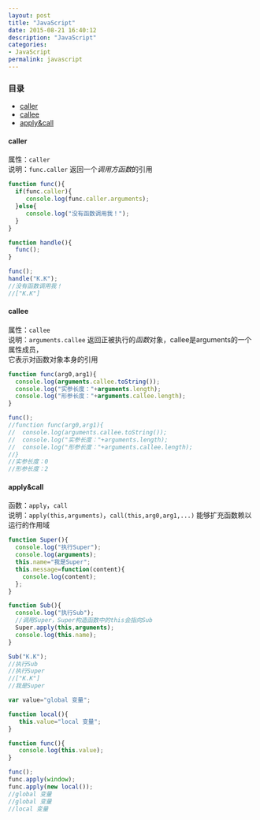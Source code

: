 ```yaml
---
layout: post
title: "JavaScript"
date: 2015-08-21 16:40:12
description: "JavaScript"
categories:
- JavaScript
permalink: javascript
---
```


### 目录
* [caller](#caller)
* [callee](#callee)
* [apply&call](#applycall)

#### caller
属性：`caller`  
说明：`func.caller` 返回一个*调用方函数*的引用

```JavaScript
function func(){
  if(func.caller){
     console.log(func.caller.arguments);
  }else{
     console.log("没有函数调用我！");
  }
}

function handle(){
  func();
}

func();
handle("K.K");
//没有函数调用我！
//["K.K"]
```
#### callee
属性：`callee`  
说明：`arguments.callee` 返回正被执行的*函数*对象，callee是arguments的一个属性成员，  
它表示对函数对象本身的引用

```JavaScript
function func(arg0,arg1){
  console.log(arguments.callee.toString());
  console.log("实参长度："+arguments.length);
  console.log("形参长度："+arguments.callee.length);
}

func();
//function func(arg0,arg1){
//  console.log(arguments.callee.toString());
//  console.log("实参长度："+arguments.length);
//  console.log("形参长度："+arguments.callee.length);
//}
//实参长度：0
//形参长度：2
```
#### apply&call
函数：`apply`，`call`  
说明：`apply(this,arguments)`，`call(this,arg0,arg1,...)` 能够扩充函数赖以运行的作用域

```JavaScript
function Super(){
  console.log("执行Super");
  console.log(arguments);
  this.name="我是Super";
  this.message=function(content){
    console.log(content);
  };
}

function Sub(){
  console.log("执行Sub");
  //调用Super，Super构造函数中的this会指向Sub
  Super.apply(this,arguments);
  console.log(this.name);
}

Sub("K.K");
//执行Sub
//执行Super
//["K.K"]
//我是Super

var value="global 变量";

function local(){
   this.value="local 变量";
}

function func(){
   console.log(this.value);
}

func();
func.apply(window); 
func.apply(new local());
//global 变量
//global 变量
//local 变量
```
